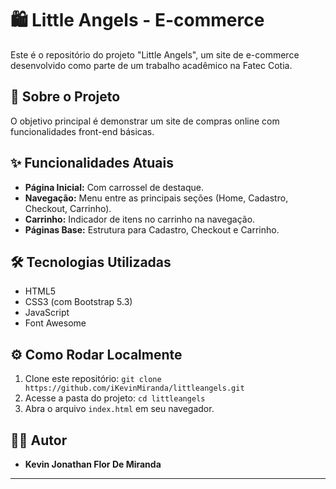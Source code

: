 # 🛍️ Little Angels - E-commerce

Este é o repositório do projeto "Little Angels", um site de e-commerce desenvolvido como parte de um trabalho acadêmico na Fatec Cotia.

## 🚀 Sobre o Projeto

O objetivo principal é demonstrar um site de compras online com funcionalidades front-end básicas.

## ✨ Funcionalidades Atuais

* **Página Inicial:** Com carrossel de destaque.
* **Navegação:** Menu entre as principais seções (Home, Cadastro, Checkout, Carrinho).
* **Carrinho:** Indicador de itens no carrinho na navegação.
* **Páginas Base:** Estrutura para Cadastro, Checkout e Carrinho.

## 🛠️ Tecnologias Utilizadas

* HTML5
* CSS3 (com Bootstrap 5.3)
* JavaScript
* Font Awesome

## ⚙️ Como Rodar Localmente

1.  Clone este repositório: `git clone https://github.com/iKevinMiranda/littleangels.git`
2.  Acesse a pasta do projeto: `cd littleangels`
3.  Abra o arquivo `index.html` em seu navegador.

## 👨‍💻 Autor

* **Kevin Jonathan Flor De Miranda**

---

